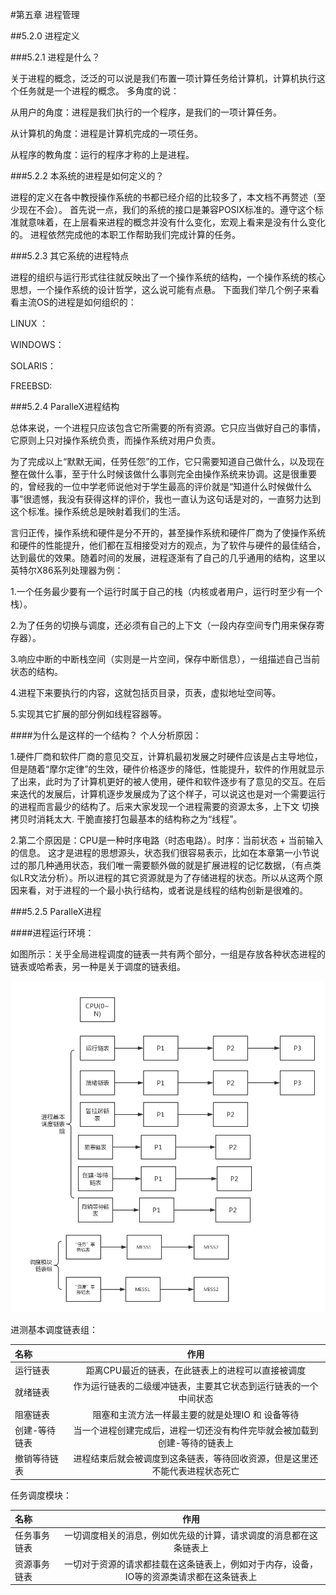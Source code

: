 #第五章  进程管理

##5.2.0  进程定义

###5.2.1 进程是什么？

关于进程的概念，泛泛的可以说是我们布置一项计算任务给计算机，计算机执行这个任务就是一个进程的概念。
多角度的说：

从用户的角度：进程是我们执行的一个程序，是我们的一项计算任务。

从计算机的角度：进程是计算机完成的一项任务。

从程序的教角度：运行的程序才称的上是进程。

###5.2.2 本系统的进程是如何定义的？

进程的定义在各中教授操作系统的书都已经介绍的比较多了，本文档不再赘述（至少现在不会）。
首先说一点，我们的系统的接口是兼容POSIX标准的。遵守这个标准就意味着，在上层看来进程的概念并没有什么变化，宏观上看来是没有什么变化的。
进程依然完成他的本职工作帮助我们完成计算的任务。

###5.2.3 其它系统的进程特点

进程的组织与运行形式往往就反映出了一个操作系统的结构，一个操作系统的核心思想，一个操作系统的设计哲学，这么说可能有点悬。
下面我们举几个例子来看看主流OS的进程是如何组织的：

LINUX ：

WINDOWS：

SOLARIS：

FREEBSD:

###5.2.4 ParalleX进程结构

总体来说，一个进程只应该包含它所需要的所有资源。它只应当做好自己的事情，它原则上只对操作系统负责，而操作系统对用户负责。

为了完成以上“默默无闻，任劳任怨”的工作，它只需要知道自己做什么，以及现在整在做什么事，至于什么时候该做什么事则完全由操作系统来协调。这是很重要的，曾经我的一位中学老师说他对于学生最高的评价就是“知道什么时候做什么事”很遗憾，我没有获得这样的评价，我也一直认为这句话是对的，一直努力达到这个标准。操作系统总是映射着我们的生活。

言归正传，操作系统和硬件是分不开的，甚至操作系统和硬件厂商为了使操作系统和硬件的性能提升，他们都在互相接受对方的观点，为了软件与硬件的最佳结合，达到最优的效果。随着时间的发展，进程逐渐有了自己的几乎通用的结构，这里以英特尔X86系列处理器为例：

1.一个任务最少要有一个运行时属于自己的栈（内核或者用户，运行时至少有一个栈）。

2.为了任务的切换与调度，还必须有自己的上下文（一段内存空间专门用来保存寄存器）。

3.响应中断的中断栈空间（实则是一片空间，保存中断信息），一组描述自己当前状态的结构。

4.进程下来要执行的内容，这就包括页目录，页表，虚拟地址空间等。

5.实现其它扩展的部分例如线程容器等。

####为什么是这样的一个结构？
个人分析原因：

1.硬件厂商和软件厂商的意见交互，计算机最初发展之时硬件应该是占主导地位，但是随着“摩尔定律”的生效，硬件价格逐步的降低，性能提升，软件的作用就显示了出来，此时为了计算机更好的被人使用，硬件和软件逐步有了意见的交互。在后来迭代的发展后，计算机逐步发展成为了这个样子，可以说这也是对一个需要运行的进程而言最少的结构了。后来大家发现一个进程需要的资源太多，上下文
切换拷贝时消耗太大. 干脆直接打包最基本的结构称之为“线程”。

2.第二个原因是：CPU是一种时序电路（时态电路）。时序：当前状态 + 当前输入的信息。 这才是进程的思想源头，状态我们很容易表示，比如在本章第一小节说过的那几种通用状态，我们唯一需要额外做的就是扩展进程的记忆数据，（有点类似LR文法分析）。所以进程的其它资源就是为了存储进程的状态。所以从这两个原因来看，对于进程的一个最小执行结构，或者说是线程的结构创新是很难的。

###5.2.5 ParalleX进程

####进程运行环境：

如图所示：关乎全局进程调度的链表一共有两个部分，一组是存放各种状态进程的链表或哈希表，另一种是关于调度的链表组。

![process](./image/进程内容.png)


进测基本调度链表组：

| 名称    |   作用   |
|:------|:--------:|
|运行链表 | 距离CPU最近的链表，在此链表上的进程可以直接被调度
|就绪链表 | 作为运行链表的二级缓冲链表，主要其它状态到运行链表的一个中间状态
|阻塞链表  | 阻塞和主流方法一样最主要的就是处理IO 和 设备等待
|创建-等待链表 |当一个进程创建完成后，进程一切还没有构件完毕就会被加载到创建-等待的链表上
|撤销等待链表  |进程结束后就会被调度到这条链表，等待回收资源，但是这里还不能代表进程状态死亡



任务调度模块：

|名称    |  作用   |
|:-------|:---------:|
|任务事务链表|一切调度相关的消息，例如优先级的计算，请求调度的消息都在这条链表上
|资源事务链表|一切对于资源的请求都挂载在这条链表上，例如对于内存，设备，IO等的资源类请求都在这条链表上









